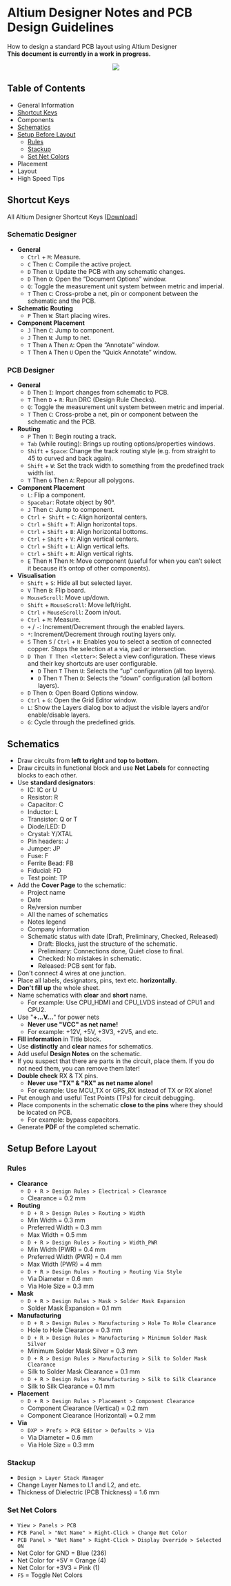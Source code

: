 # Altium Designer Notes and PCB Design Guidelines
How to design a standard PCB layout using Altium Designer
<br />**This document is currently in a work in progress.**

<p align="center"> 
<img src="https://www.altium.com/altium-designer-coming-soon/theme/images/AD_FirstScreen_X2_black.png">
</p>

## Table of Contents
- General Information
- [Shortcut Keys](#shortcut-keys)
- Components
- [Schematics](#schematics)
- [Setup Before Layout](#setup-before-layout)
  - [Rules](#rules)
  - [Stackup](#stackup)
  - [Set Net Colors](#set-net-colors)
- Placement
- Layout
- High Speed Tips

## Shortcut Keys

All Altium Designer Shortcut Keys [[Download](http://valhalla.altium.com/Learning-Guides/Legacy/GU0104%20Shortcut%20Keys.PDF)]
### Schematic Designer
- **General**
   - `Ctrl` + `M`: Measure.
   - `C` Then `C`: Compile the active project.
   - `D` Then `U`: Update the PCB with any schematic changes.
   - `D` Then `O`: Open the “Document Options” window.
   - `Q`: Toggle the measurement unit system between metric and imperial.
   - `T` Then `C`: Cross-probe a net, pin or component between the schematic and the PCB.
- **Schematic Routing**
   - `P` Then `W`: Start placing wires.
- **Component Placement**
   - `J` Then `C`: Jump to component.
   - `J` Then `N`: Jump to net.
   - `T` Then `A` Then `A`: Open the “Annotate” window.
   - `T` Then `A` Then `U` Open the “Quick Annotate” window.
### PCB Designer
- **General**
   - `D` Then `I`: Import changes from schematic to PCB.
   - `T` Then `D` + `R`: Run DRC (Design Rule Checks).
   - `Q`: Toggle the measurement unit system between metric and imperial.
   - `T` Then `C`: Cross-probe a net, pin or component between the schematic and the PCB.
- **Routing**
   - `P` Then `T`: Begin routing a track. 
   - `Tab` (while routing): Brings up routing options/properties windows.
   - `Shift` + `Space`: Change the track routing style (e.g. from straight to 45 to curved and back again).
   - `Shift` + `W`: Set the track width to something from the predefined track width list.
   - `T` Then `G` Then `A`: Repour all polygons.
- **Component Placement**
   - `L`: Flip a component.
   - `Spacebar`: Rotate object by 90°.
   - `J` Then `C`: Jump to component.
   - `Ctrl` +` Shift` + `C`: Align horizontal centers.
   - `Ctrl` + `Shift` + `T`: Align horizontal tops.
   - `Ctrl` + `Shift` + `B`: Align horizontal bottoms.
   - `Ctrl` + `Shift` + `V`: Align vertical centers.
   - `Ctrl` + `Shift` + `L`: Align vertical lefts.
   - `Ctrl` + `Shift` + `R`: Align vertical rights.
   - `E` Then `M` Then `M`: Move component (useful for when you can’t select it because it’s ontop of other components).
- **Visualisation**
   - `Shift` + `S`: Hide all but selected layer.
   - `V` Then `B`: Flip board.
   - `MouseScroll`: Move up/down.
   - `Shift` + `MouseScroll`: Move left/right.
   - `Ctrl` + `MouseScroll`: Zoom in/out.
   - `Ctrl` + `M`: Measure.
   - `+` / `-`: Increment/Decrement through the enabled layers.
   - `*`: Increment/Decrement through routing layers only.
   - `S` Then `S` / `Ctrl` + `H`: Enables you to select a section of connected copper. Stops the selection at a via, pad or intersection.
   - `D Then T Then <letter>`: Select a view configuration. These views and their key shortcuts are user configurable.
     - `D` Then `T` Then `U`: Selects the “up” configuration (all top layers).
     - `D` Then `T` Then `D`: Selects the “down” configuration (all bottom layers).
   - `D` Then `O`: Open Board Options window.
   - `Ctrl` + `G`: Open the Grid Editor window.
   - `L`: Show the Layers dialog box to adjust the visible layers and/or enable/disable layers.
   - `G`: Cycle through the predefined grids.

## Schematics

- Draw circuits from **left to right** and **top to bottom**.
- Draw circuits in functional block and use **Net Labels** for connecting blocks to each other.
- Use **standard designators**:
   - IC: IC or U
   - Resistor: R
   - Capacitor: C
   - Inductor: L
   - Transistor: Q or T
   - Diode/LED: D
   - Crystal: Y/XTAL
   - Pin headers: J
   - Jumper: JP
   - Fuse: F
   - Ferrite Bead: FB
   - Fiducial: FD
   - Test point: TP
- Add the **Cover Page** to the schematic:
   - Project name
   - Date
   - Re/version number
   - All the names of schematics
   - Notes legend
   - Company information
   - Schematic status with date (Draft, Preliminary, Checked, Released)
      - Draft: Blocks, just the structure of the schematic.
      - Preliminary: Connections done, Quiet close to final.
      - Checked: No mistakes in schematic.
      - Released: PCB sent for fab.
- Don't connect 4 wires at one junction.
- Place all labels, designators, pins, text etc. **horizontally**.
- **Don't fill up** the whole sheet.
- Name schematics with **clear** and **short** name.
    - For example: Use CPU_HDMI and CPU_LVDS instead of CPU1 and CPU2.
- Use "**+...V...**" for power nets
    - **Never use "VCC" as net name!**
    - For example: +12V, +5V, +3V3, +2V5, and etc.  
- **Fill information** in Title block.
- Use **distinctly** and **clear** names for schematics.
- Add useful **Design Notes** on the schematic.
- If you suspect that there are parts in the circuit, place them. If you do not need them, you can remove them later!
- **Double check** RX & TX pins.
    - **Never use "TX" & "RX" as net name alone!**
    - For example: Use MCU_TX or GPS_RX instead of TX or RX alone!
- Put enough and useful Test Points (TPs) for circuit debugging.
- Place components in the schematic **close to the pins** where they should be located on PCB.
    - For example: bypass capacitors.
- Generate **PDF** of the completed schematic.

## Setup Before Layout

### Rules
- **Clearance**
   - `D + R > Design Rules > Electrical > Clearance`
   - Clearance = 0.2 mm  
- **Routing**
   - `D + R > Design Rules > Routing > Width`
   - Min Width = 0.3 mm
   - Preferred Width = 0.3 mm
   - Max Width = 0.5 mm
   - `D + R > Design Rules > Routing > Width_PWR`
   - Min Width (PWR) = 0.4 mm
   - Preferred Width (PWR) = 0.4 mm
   - Max Width (PWR) = 4 mm
   - `D + R > Design Rules > Routing > Routing Via Style`
   - Via Diameter = 0.6 mm
   - Via Hole Size = 0.3 mm
- **Mask**
   - `D + R > Design Rules > Mask > Solder Mask Expansion`
   - Solder Mask Expansion = 0.1 mm
- **Manufacturing**
   - `D + R > Design Rules > Manufacturing > Hole To Hole Clearance`
   - Hole to Hole Clearance = 0.3 mm
   - `D + R > Design Rules > Manufacturing > Minimum Solder Mask Silver`
   - Minimum Solder Mask Silver = 0.3 mm
   - `D + R > Design Rules > Manufacturing > Silk to Solder Mask Clearance`
   - Silk to Solder Mask Clearance = 0.1 mm
   - `D + R > Design Rules > Manufacturing > Silk to Silk Clearance`
   - Silk to Silk Clearance = 0.1 mm
- **Placement**
   - `D + R > Design Rules > Placement > Component Clearance`
   - Component Clearance (Vertical) = 0.2 mm
   - Component Clearance (Horizontal) = 0.2 mm
- **Via** 
  - `DXP > Prefs > PCB Editor > Defaults > Via`
  - Via Diameter = 0.6 mm
  - Via Hole Size = 0.3 mm

### Stackup
- `Design > Layer Stack Manager`
- Change Layer Names to L1 and L2, and etc.
- Thickness of Dielectric (PCB Thickness) = 1.6 mm

### Set Net Colors
- `View > Panels > PCB`
- `PCB Panel > "Net Name" > Right-Click > Change Net Color`
- `PCB Panel > "Net Name" > Right-Click > Display Override > Selected ON`
- Net Color for GND = Blue (236)
- Net Color for +5V = Orange (4)
- Net Color for +3V3 = Pink (1)
- `F5` = Toggle Net Colors


